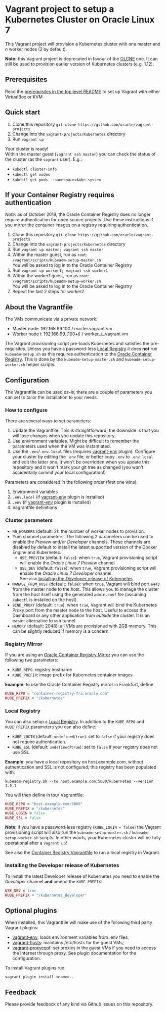 # Vagrant project to setup a Kubernetes Cluster on Oracle Linux 7

This Vagrant project will provision a Kubernetes cluster with one master and _n_
worker nodes (2 by default).

__Note:__ this Vagrant project is deprecated in favour of the [OLCNE](../OLCNE)
one. It can still be used to provision earlier version of Kubernetes clusters
(e.g. 1.12).

## Prerequisites

Read the [prerequisites in the top level README](../README.md#prerequisites) to set up Vagrant with either VirtualBox or KVM

## Quick start

1. Clone this repository `git clone https://github.com/oracle/vagrant-projects`
1. Change into the `vagrant-projects/Kubernetes` directory
1. Run `vagrant up`

Your cluster is ready!  
Within the master guest (`vagrant ssh master`) you can check the status of the
cluster (as the `vagrant` user). E.g.:

- `kubectl cluster-info`
- `kubectl get nodes`
- `kubectl get pods --namespace=kube-system`

## If your Container Registry requires authentication

_Note_: as of October 2019, the Oracle Container Registry does no longer
require authentication for open source projects. Use these instructions if
you mirror the container images on a registry requiring authentication.

1. Clone this repository `git clone https://github.com/oracle/vagrant-projects`
1. Change into the `vagrant-projects/Kubernetes` directory
1. Run `vagrant up master; vagrant ssh master`
1. Within the master guest, run as `root`:  
`/vagrant/scripts/kubeadm-setup-master.sh`  
You will be asked to log in to the Oracle Container Registry
1. Run `vagrant up worker1; vagrant ssh worker1`
1. Within the worker1 guest, run as `root`:  
`/vagrant/scripts/kubeadm-setup-worker.sh`  
You will be asked to log in to the Oracle Container Registry
1. Repeat the last 2 steps for worker2

## About the Vagrantfile

The VMs communicate via a private network:

- Master node: 192.168.99.100 / master.vagrant.vm
- Worker node i: 192.168.99.(100+i) / worker_i_.vagrant.vm

The Vagrant provisioning script pre-loads Kubernetes and satisfies the
pre-requisites.
Unless you have a password-less [Local Registry](#local-registry) it does
**not** run `kubeadm-setup.sh` as this requires authentication to the
[Oracle Container Registry](https://container-registry.oracle.com). This is
done by the `kubeadm-setup-master.sh` and `kubeadm-setup-worker.sh` helper
scripts.

## Configuration

The Vagrantfile can be used _as-is_; there are a couple of parameters you
can set to tailor the installation to your needs.

### How to configure

There are several ways to set parameters:

1. Update the Vagrantfile. This is straightforward; the downside is that you
will lose changes when you update this repository.
1. Use environment variables. Might be difficult to remember the parameters
used when the VM was instantiated.
1. Use the `.env`/`.env.local` files (requires
[vagrant-env](https://github.com/gosuri/vagrant-env) plugin). Configure
your cluster by editing the `.env` file; or better copy `.env` to `.env.local`
and edit the latter one, it won't be overridden when you update this repository
and it won't mark your git tree as changed (you won't accidentally commit your
local configuration!)

Parameters are considered in the following order (first one wins):

1. Environment variables
1. `.env.local` (if [vagrant-env](https://github.com/gosuri/vagrant-env) plugin
is installed)
1. `.env` (if [vagrant-env](https://github.com/gosuri/vagrant-env) plugin
is installed)
1. Vagrantfile definitions

### Cluster parameters

- `NB_WORKERS` (default: 2): the number of worker nodes to provision.
- Yum channel parameters. The following 2 parameters can be used to enable the
_Preview_ and/or _Developer_ channels. These channels are disabled by default
to install the latest supported version of the Docker Engine and Kubernetes.
  - `USE_PREVIEW` (default: `false`): when `true`, Vagrant provisioning script
will enable the _Oracle Linux 7 Preview_ channel.  
  - `USE_DEV` (default: `false`): when `true`, Vagrant provisioning script
will enable the _Oracle Linux 7 Developer_ channel.  
See also [Installing the Developer release of Kubernetes](#installing-the-developer-release-of-kubernetes).
- `MANAGE_FROM_HOST` (default: `false`): when `true`, Vagrant will bind port
`6443` from the master node to the host.
This allows you to manage the cluster from the host itself using the generated
`admin.conf` file (assuming `kubectl` is installed on the host).
- `BIND_PROXY` (default: `true`): when `true`, Vagrant will bind the Kubernetes
Proxy port from the master node to the host. Useful to access the
Dashboard or any other application from _outside_ the cluster.
It is an easier alternative to ssh tunnel.
- `MEMORY` (default: 2048): all VMs are provisioned with 2GB memory. This
can be slightly reduced if memory is a concern.

### Registry Mirror

If you are using an [Oracle Container Registry Mirror](https://docs.oracle.com/cd/E52668_01/E88884/html/requirements-registry-mirror.html)
you can use the following two parameters:

- `KUBE_REPO`: registry hostname
- `KUBE_PREFIX`: image prefix for Kubernetes container images

__Example__: to use the Oracle Container Registry mirror in Frankfurt, define

```ruby
KUBE_REPO = "container-registry-fra.oracle.com"
KUBE_PREFIX = "/kubernetes"
```

### Local Registry

You can also setup a [Local Registry](https://docs.oracle.com/cd/E52668_01/E88884/html/requirements-registry-local.html).
In addition to the `KUBE_REPO` and `KUBE_PREFIX` parameters you can also define:

- `KUBE_LOGIN` (default: `undefined`/`true`): set to `false` if your registry
does not require authentication.
- `KUBE_SSL` (default: `undefined`/`true`): set to `false` if your registry
does not use SSL.

__Example__: you have a local repository on host.example.com, without authentication and SSL is not configured; this registry has been populated with:

```shell
kubeadm-registry.sh --to host.example.com:5000/kubernetes --version 1.9.1
```

You will then define in tour Vagrantfile:

```ruby
KUBE_REPO = "host.example.com:5000"
KUBE_PREFIX = "/kubernetes"
KUBE_LOGIN = false
KUBE_SSL = false
```

__Note__: if you have a password-less registry (`KUBE_LOGIN = false`) the
Vagrant provisioning script will also run the `kubeadm-setup-master.sh` / `kubeadm-setup-worker.sh` scripts. In other words, your Kubernetes
cluster will be fully operational after a `vagrant up`!

See also the [Container Registry Vagrantfile](../ContainerRegistry) to run a
local registry in Vagrant.

### Installing the Developer release of Kubernetes

To install the latest Developer release of Kubernetes you need to enable
the _Developer_ channel __and__ amend the `KUBE_PREFIX`:

```ruby
USE_DEV = true
KUBE_PREFIX = "/kubernetes_developer"
```

## Optional plugins

When installed, this Vagrantfile will make use of the following third party Vagrant plugins:

- [vagrant-env](https://github.com/gosuri/vagrant-env): loads environment
variables from .env files;
- [vagrant-hosts](https://github.com/oscar-stack/vagrant-hosts): maintains
/etc/hosts for the guest VMs;
- [vagrant-proxyconf](https://github.com/tmatilai/vagrant-proxyconf): set
proxies in the guest VMs if you need to access the Internet through proxy. See
plugin documentation for the configuration.

To install Vagrant plugins run:

```shell
vagrant plugin install <name>...
```

## Feedback

Please provide feedback of any kind via Github issues on this repository.
